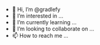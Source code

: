 - 👋 Hi, I’m @gradlefy
- 👀 I’m interested in ...
- 🌱 I’m currently learning ...
- 💞️ I’m looking to collaborate on ...
- 📫 How to reach me ...

<!---
gradlefy/gradlefy is a ✨ special ✨ repository because its `README.md` (this file) appears on your GitHub profile.
You can click the Preview link to take a look at your changes.
--->
